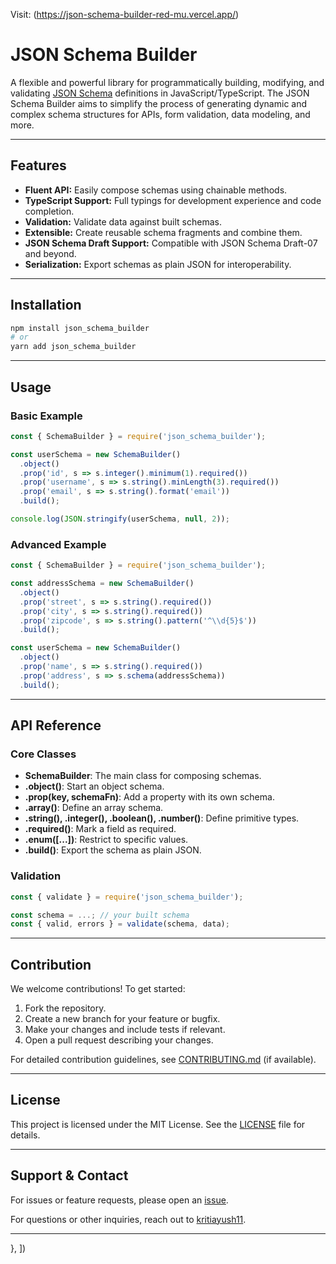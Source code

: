 Visit: (https://json-schema-builder-red-mu.vercel.app/)


# JSON Schema Builder

A flexible and powerful library for programmatically building, modifying, and validating [JSON Schema](https://json-schema.org/) definitions in JavaScript/TypeScript. The JSON Schema Builder aims to simplify the process of generating dynamic and complex schema structures for APIs, form validation, data modeling, and more.

---

## Features

- **Fluent API:** Easily compose schemas using chainable methods.
- **TypeScript Support:** Full typings for development experience and code completion.
- **Validation:** Validate data against built schemas.
- **Extensible:** Create reusable schema fragments and combine them.
- **JSON Schema Draft Support:** Compatible with JSON Schema Draft-07 and beyond.
- **Serialization:** Export schemas as plain JSON for interoperability.

---

## Installation

```bash
npm install json_schema_builder
# or
yarn add json_schema_builder
```

---

## Usage

### Basic Example

```javascript
const { SchemaBuilder } = require('json_schema_builder');

const userSchema = new SchemaBuilder()
  .object()
  .prop('id', s => s.integer().minimum(1).required())
  .prop('username', s => s.string().minLength(3).required())
  .prop('email', s => s.string().format('email'))
  .build();

console.log(JSON.stringify(userSchema, null, 2));
```

### Advanced Example

```javascript
const { SchemaBuilder } = require('json_schema_builder');

const addressSchema = new SchemaBuilder()
  .object()
  .prop('street', s => s.string().required())
  .prop('city', s => s.string().required())
  .prop('zipcode', s => s.string().pattern('^\\d{5}$'))
  .build();

const userSchema = new SchemaBuilder()
  .object()
  .prop('name', s => s.string().required())
  .prop('address', s => s.schema(addressSchema))
  .build();
```

---

## API Reference

### Core Classes

- **SchemaBuilder**: The main class for composing schemas.
- **.object()**: Start an object schema.
- **.prop(key, schemaFn)**: Add a property with its own schema.
- **.array()**: Define an array schema.
- **.string(), .integer(), .boolean(), .number()**: Define primitive types.
- **.required()**: Mark a field as required.
- **.enum([...])**: Restrict to specific values.
- **.build()**: Export the schema as plain JSON.

### Validation

```javascript
const { validate } = require('json_schema_builder');

const schema = ...; // your built schema
const { valid, errors } = validate(schema, data);
```

---

## Contribution

We welcome contributions! To get started:

1. Fork the repository.
2. Create a new branch for your feature or bugfix.
3. Make your changes and include tests if relevant.
4. Open a pull request describing your changes.

For detailed contribution guidelines, see [CONTRIBUTING.md](CONTRIBUTING.md) (if available).

---

## License

This project is licensed under the MIT License. See the [LICENSE](LICENSE) file for details.

---

## Support & Contact

For issues or feature requests, please open an [issue](https://github.com/kritiayush11/json_schema_builder/issues).

For questions or other inquiries, reach out to [kritiayush11](https://github.com/kritiayush11).

---
  },
])
```

